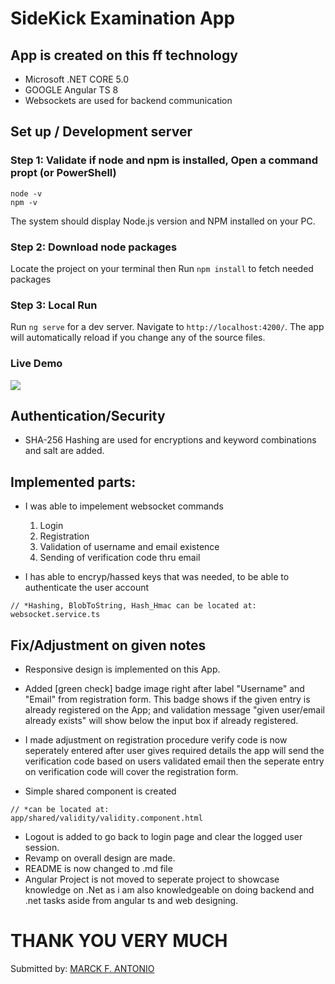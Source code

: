 # SideKick Examination App

## App is created on this ff technology
- Microsoft .NET CORE 5.0
- GOOGLE Angular TS 8
- Websockets are used for backend communication

## Set up / Development server

### Step 1: Validate if node and npm is installed, Open a command propt (or PowerShell)
```
node -v 
npm -v
```
The system should display Node.js version and NPM installed on your PC. 

### Step 2: Download node packages
Locate the project on your terminal then
Run `npm install` to fetch needed packages 

### Step 3: Local Run
 Run `ng serve` for a dev server. Navigate to `http://localhost:4200/`. The app will automatically reload if you change any of the source files.

### Live Demo
![](Sidekick.Examination.App/live-demo.gif)

## Authentication/Security
- SHA-256 Hashing are used for encryptions and keyword combinations and salt are added.

## Implemented parts:
- I was able to impelement websocket commands

	1. Login
	2. Registration
	3. Validation of username and email existence
	4. Sending of verification code thru email
		

- I has able to encryp/hassed keys that was needed, to be able to authenticate the user account
```
// *Hashing, BlobToString, Hash_Hmac can be located at:
websocket.service.ts
```

## Fix/Adjustment on given notes 
- Responsive design is implemented on this App.
- Added  [green check] badge image right after label "Username" and "Email"  from registration form. This badge shows if the given entry is already registered on the App; and validation message "given user/email already exists" will show below the input box if already registered.

- I made adjustment on registration procedure verify code is now seperately entered after user gives required details the app will send the verification code based on users validated email then the seperate entry on verification code will cover the registration form.

- Simple shared component is created 
```
// *can be located at: 
app/shared/validity/validity.component.html
```			

- Logout is added to go back to login page and clear the logged user session.
- Revamp on overall design are made.
- README is now changed to .md file
- Angular Project is not moved to seperate project to showcase knowledge on .Net as i am also knowledgeable on doing backend and .net tasks aside from angular ts and web designing.


# THANK YOU VERY MUCH

Submitted by: [MARCK F. ANTONIO](https://www.linkedin.com/in/marck-antonio/ "MARCK F. ANTONIO")
